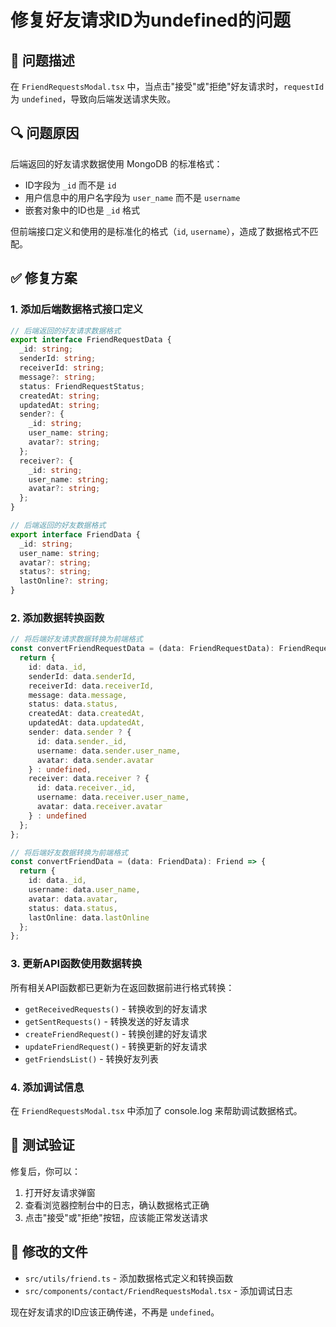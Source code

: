 # 修复好友请求ID为undefined的问题

## 🐛 问题描述

在 `FriendRequestsModal.tsx` 中，当点击"接受"或"拒绝"好友请求时，`requestId` 为 `undefined`，导致向后端发送请求失败。

## 🔍 问题原因

后端返回的好友请求数据使用 MongoDB 的标准格式：
- ID字段为 `_id` 而不是 `id`
- 用户信息中的用户名字段为 `user_name` 而不是 `username`
- 嵌套对象中的ID也是 `_id` 格式

但前端接口定义和使用的是标准化的格式（`id`, `username`），造成了数据格式不匹配。

## ✅ 修复方案

### 1. 添加后端数据格式接口定义

```typescript
// 后端返回的好友请求数据格式
export interface FriendRequestData {
  _id: string;
  senderId: string;
  receiverId: string;
  message?: string;
  status: FriendRequestStatus;
  createdAt: string;
  updatedAt: string;
  sender?: {
    _id: string;
    user_name: string;
    avatar?: string;
  };
  receiver?: {
    _id: string;
    user_name: string;
    avatar?: string;
  };
}

// 后端返回的好友数据格式
export interface FriendData {
  _id: string;
  user_name: string;
  avatar?: string;
  status?: string;
  lastOnline?: string;
}
```

### 2. 添加数据转换函数

```typescript
// 将后端好友请求数据转换为前端格式
const convertFriendRequestData = (data: FriendRequestData): FriendRequest => {
  return {
    id: data._id,
    senderId: data.senderId,
    receiverId: data.receiverId,
    message: data.message,
    status: data.status,
    createdAt: data.createdAt,
    updatedAt: data.updatedAt,
    sender: data.sender ? {
      id: data.sender._id,
      username: data.sender.user_name,
      avatar: data.sender.avatar
    } : undefined,
    receiver: data.receiver ? {
      id: data.receiver._id,
      username: data.receiver.user_name,
      avatar: data.receiver.avatar
    } : undefined
  };
};

// 将后端好友数据转换为前端格式
const convertFriendData = (data: FriendData): Friend => {
  return {
    id: data._id,
    username: data.user_name,
    avatar: data.avatar,
    status: data.status,
    lastOnline: data.lastOnline
  };
};
```

### 3. 更新API函数使用数据转换

所有相关API函数都已更新为在返回数据前进行格式转换：

- `getReceivedRequests()` - 转换收到的好友请求
- `getSentRequests()` - 转换发送的好友请求
- `createFriendRequest()` - 转换创建的好友请求
- `updateFriendRequest()` - 转换更新的好友请求
- `getFriendsList()` - 转换好友列表

### 4. 添加调试信息

在 `FriendRequestsModal.tsx` 中添加了 console.log 来帮助调试数据格式。

## 🧪 测试验证

修复后，你可以：

1. 打开好友请求弹窗
2. 查看浏览器控制台中的日志，确认数据格式正确
3. 点击"接受"或"拒绝"按钮，应该能正常发送请求

## 📝 修改的文件

- `src/utils/friend.ts` - 添加数据格式定义和转换函数
- `src/components/contact/FriendRequestsModal.tsx` - 添加调试日志

现在好友请求的ID应该正确传递，不再是 `undefined`。 